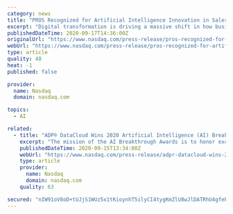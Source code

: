 ```yaml
---
category: news
title: "PROS Recognized for Artificial Intelligence Innovation in SalesTech with 2020 AI Breakthrough Award"
excerpt: "Digital transformation is driving a massive shift in how businesses engage customers, sell products and services, and create a better buyer experiences, and AI is perhaps the most promising new technology in this shift,"
publishedDateTime: 2020-09-17T14:36:00Z
originalUrl: "https://www.nasdaq.com/press-release/pros-recognized-for-artificial-intelligence-innovation-in-salestech-with-2020-ai"
webUrl: "https://www.nasdaq.com/press-release/pros-recognized-for-artificial-intelligence-innovation-in-salestech-with-2020-ai"
type: article
quality: 48
heat: -1
published: false

provider:
  name: Nasdaq
  domain: nasdaq.com

topics:
  - AI

related:
  - title: "ADP® DataCloud Wins 2020 Artificial Intelligence (AI) Breakthrough Award"
    excerpt: "The mission of the AI Breakthrough Awards is to honor excellence and recognize the innovation, hard work and success in a range of AI and machine learning related categories, including AI platforms, Deep Learning,"
    publishedDateTime: 2020-09-15T13:34:00Z
    webUrl: "https://www.nasdaq.com/press-release/adpr-datacloud-wins-2020-artificial-intelligence-ai-breakthrough-award-2020-09-15"
    type: article
    provider:
      name: Nasdaq
      domain: nasdaq.com
    quality: 63

secured: "nIW91oV8oD+tUJjS1WUz5x1tKioynhT5ilyCI4tygKmZlU8wJlDATRhU4gfePzLLip1MvI8SAk0iBkJv0nnE78sUe0hWLAE+BNPG4906icDEfCxhG0G/XBmIhYLbR6ggegAWAufbAcKqJVLnV5/AR26vVhQjPUuYOE1qUpg0NuhVU42iHG8MGVBJTJQsRav9KAvnSGVbvR/httnptO+/34ilHqbg1Tcb0FMa28/5NYF4SSMDwutsWkTbQNUmTHMPJjmurS1+pebSr9ooeOZ2asVzpjkNd46aYMS9rBy2ENjDd87FbnFMIw+G5fYmLw9sSUgDg6BRrwObb/nINlWqTH1cyY0DZpKoKv5y+qFf4go=;tv4Y7Ubf8ck+prxwRn8/3g=="
---
```


